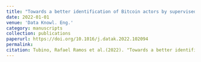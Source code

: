 ```yaml
---
title: "Towards a better identification of Bitcoin actors by supervised learning"
date: 2022-01-01
venue: 'Data Knowl. Eng.'
category: manuscripts
collection: publications
paperurl: https://doi.org/10.1016/j.datak.2022.102094
permalink: 
citation: Tubino, Rafael Ramos et al.(2022). "Towards a better identification of Bitcoin actors by supervised learning". Data Knowl. Eng.. 142
---
```

